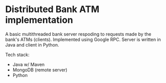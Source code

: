 # Distributed Bank ATM implementation

A basic multithreaded bank server respoding to requests made by the bank's ATMs (clients). Implemented using Google RPC. Server is written in Java and client in Python.

Tech stack:
- Java w/ Maven
- MongoDB (remote server)
- Python
